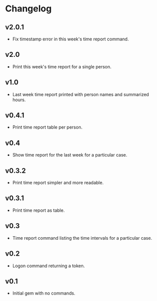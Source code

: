 # Changelog

## v2.0.1
- Fix timestamp error in this week's time report command.

## v2.0
- Print this week's time report for a single person.

## v1.0
- Last week time report printed with person names and summarized hours.

## v0.4.1
- Print time report table per person.

## v0.4
- Show time report for the last week for a particular case.

## v0.3.2
- Print time report simpler and more readable.

## v0.3.1
- Print time report as table.

## v0.3
- Time report command listing the time intervals for a particular case.

## v0.2
- Logon command returning a token.

## v0.1
- Initial gem with no commands.
